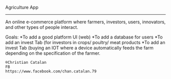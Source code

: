 Agriculture App
____________________________________________________
An online e-commerce platform where farmers, investors,
users, innovators, and other types of people interact.

Goals:
  *To add a good platform UI (web)
  *To add a database for users
  *To add an invest Tab (for investors in crops/ poultry/
    meat products
  *To add an invest Tab (buying an IOT where a device 
    automatically feeds the farm depending on the 
    specification of the farmer.

    ®Christian Catalan
    FB
    https://www.facebook.com/chan.catalan.79
